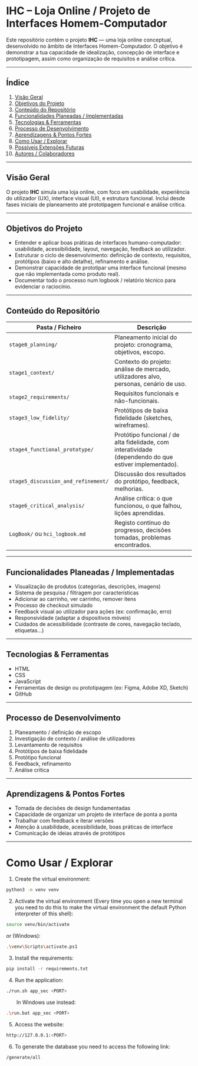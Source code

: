 # IHC – Loja Online / Projeto de Interfaces Homem-Computador

Este repositório contém o projeto **IHC** — uma loja online conceptual, desenvolvido no âmbito de Interfaces Homem-Computador. O objetivo é demonstrar a tua capacidade de idealização, concepção de interface e prototipagem, assim como organização de requisitos e análise crítica.

---

## Índice

1. [Visão Geral](#visão-geral)  
2. [Objetivos do Projeto](#objetivos-do-projeto)  
3. [Conteúdo do Repositório](#conteúdo-do-repositório)  
4. [Funcionalidades Planeadas / Implementadas](#funcionalidades-planeadas--implementadas)  
5. [Tecnologias & Ferramentas](#tecnologias--ferramentas)  
6. [Processo de Desenvolvimento](#processo-de-desenvolvimento)  
7. [Aprendizagens & Pontos Fortes](#aprendizagens--pontos-fortes)  
8. [Como Usar / Explorar](#como-usar--explorar)  
9. [Possíveis Extensões Futuras](#possíveis-extensões-futuras)  
10. [Autores / Colaboradores](#autores--colaboradores)

---

## Visão Geral

O projeto **IHC** simula uma loja online, com foco em usabilidade, experiência do utilizador (UX), interface visual (UI), e estrutura funcional. Inclui desde fases iniciais de planeamento até prototipagem funcional e análise crítica.

---

## Objetivos do Projeto

- Entender e aplicar boas práticas de interfaces humano-computador: usabilidade, acessibilidade, layout, navegação, feedback ao utilizador.  
- Estruturar o ciclo de desenvolvimento: definição de contexto, requisitos, protótipos (baixo e alto detalhe), refinamento e análise.  
- Demonstrar capacidade de prototipar uma interface funcional (mesmo que não implementada como produto real).  
- Documentar todo o processo num logbook / relatório técnico para evidenciar o raciocínio.

---

## Conteúdo do Repositório

| Pasta / Ficheiro | Descrição |
|------------------|-----------|
| `stage0_planning/` | Planeamento inicial do projeto: cronograma, objetivos, escopo. |
| `stage1_context/` | Contexto do projeto: análise de mercado, utilizadores alvo, personas, cenário de uso. |
| `stage2_requirements/` | Requisitos funcionais e não-funcionais. |
| `stage3_low_fidelity/` | Protótipos de baixa fidelidade (sketches, wireframes). |
| `stage4_functional_prototype/` | Protótipo funcional / de alta fidelidade, com interatividade (dependendo do que estiver implementado). |
| `stage5_discussion_and_refinement/` | Discussão dos resultados do protótipo, feedback, melhorias. |
| `stage6_critical_analysis/` | Análise crítica: o que funcionou, o que falhou, lições aprendidas. |
| `LogBook/` ou `hci_logbook.md` | Registo contínuo do progresso, decisões tomadas, problemas encontrados. |

---

## Funcionalidades Planeadas / Implementadas

- Visualização de produtos (categorias, descrições, imagens)  
- Sistema de pesquisa / filtragem por características  
- Adicionar ao carrinho, ver carrinho, remover itens  
- Processo de checkout simulado  
- Feedback visual ao utilizador para ações (ex: confirmação, erro)  
- Responsividade (adaptar a dispositivos móveis)  
- Cuidados de acessibilidade (contraste de cores, navegação teclado, etiquetas…)

---

## Tecnologias & Ferramentas

- HTML  
- CSS  
- JavaScript  
- Ferramentas de design ou prototipagem (ex: Figma, Adobe XD, Sketch)  
- GitHub 

---

## Processo de Desenvolvimento

1. Planeamento / definição de escopo  
2. Investigação de contexto / análise de utilizadores  
3. Levantamento de requisitos  
4. Protótipos de baixa fidelidade  
5. Protótipo funcional  
6. Feedback, refinamento  
7. Análise crítica  

---

## Aprendizagens & Pontos Fortes

- Tomada de decisões de design fundamentadas  
- Capacidade de organizar um projeto de interface de ponta a ponta  
- Trabalhar com feedback e iterar versões  
- Atenção à usabilidade, acessibilidade, boas práticas de interface  
- Comunicação de ideias através de protótipos  

---

# Como Usar / Explorar


1. Create the virtual environment:
```bash
python3 -m venv venv
```
2. Activate the virtual environment (Every time you open a new terminal you need to do this to make the virtual environment the default Python interpreter of this shell):
```bash
source venv/bin/activate
```
or (Windows):
```bash
.\venv\Scripts\activate.ps1
```

3. Install the requirements:
```bash
pip install -r requirements.txt
```

4. Run the application:

```bash
./run.sh app_sec <PORT>
```

&emsp;&emsp;In Windows use instead:

```bash
.\run.bat app_sec <PORT>
```
5. Access the website:

```bash
http://127.0.0.1:<PORT>
```

6. To generate the database you need to access the following link:

```bash
/generate/all
```
